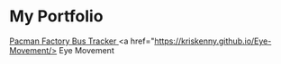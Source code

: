 # My Portfolio
<a href="https://https://kriskenny.github.io/Pacman-Factory/"> Pacman Factory </a>
<a href="https://https://kriskenny.github.io/Bus-Tracker/"> Bus Tracker </a>
<a href="https://kriskenny.github.io/Eye-Movement/> Eye Movement </a>
                                                    
